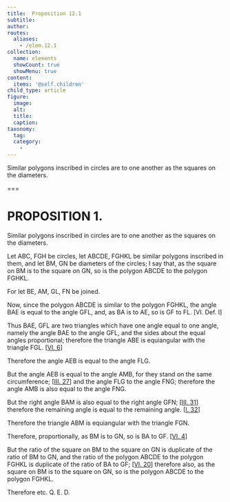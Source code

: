 ```yaml
---
title:  Proposition 12.1
subtitle: 
author:
routes:
  aliases:
    - /elem.12.1
collection:
  name: elements
  showCount: true
  showMenu: true
content:
  items: '@self.children'
child_type: article
figure:
  image:
  alt:
  title:
  caption:
taxonomy:
  tag:
  category:
    - 
---
```


<p>
       <hi rend="ital">Similar polygons inscribed in circles are to one another as the squares on the diameters.</hi>
      </p>

===

<h1>PROPOSITION 1.</h1>
<p>
       <span class="ital">Similar polygons inscribed in circles are to one another as the squares on the diameters.</span>
      </p>

<p>Let <span class="ital">ABC</span>, <span class="ital">FGH</span> be circles, let <span class="ital">ABCDE</span>, <span class="ital">FGHKL</span> be similar polygons inscribed in them, and let <span class="ital">BM</span>, <span class="ital">GN</span> be diameters of the circles; I say that, as the square on <span class="ital">BM</span> is to the square on <span class="ital">GN</span>, so is the polygon <span class="ital">ABCDE</span> to the polygon <span class="ital">FGHKL</span>. 
      </p>

<p>For let <span class="ital">BE</span>, <span class="ital">AM</span>, <span class="ital">GL</span>, <span class="ital">FN</span> be joined. </p>

<p>Now, since the polygon <span class="ital">ABCDE</span> is similar to the polygon <span class="ital">FGHKL</span>, the angle <span class="ital">BAE</span> is equal to the angle <span class="ital">GFL</span>, and, as <span class="ital">BA</span> is to <span class="ital">AE</span>, so is <span class="ital">GF</span> to <span class="ital">FL</span>. [VI. Def. I] </p>

<p>Thus <span class="ital">BAE</span>, <span class="ital">GFL</span> are two triangles which have one angle equal to one angle, namely the angle <span class="ital">BAE</span> to the angle <span class="ital">GFL</span>, and the sides about the equal angles proportional; therefore the triangle <span class="ital">ABE</span> is equiangular with the triangle <span class="ital">FGL</span>. [<a href="/elem.6.6">VI. 6</a>] </p>

<p>Therefore the angle <span class="ital">AEB</span> is equal to the angle <span class="ital">FLG</span>. <pb n="370"/></p>

<p>But the angle <span class="ital">AEB</span> is equal to the angle <span class="ital">AMB</span>, for they stand on the same circumference; [<a href="/elem.3.27">III. 27</a>] and the angle <span class="ital">FLG</span> to the angle <span class="ital">FNG</span>; therefore the angle <span class="ital">AMB</span> is also equal to the angle <span class="ital">FNG</span>. </p>

<p>But the right angle <span class="ital">BAM</span> is also equal to the right angle <span class="ital">GFN</span>; [<a href="/elem.3.31">III. 31</a>] therefore the remaining angle is equal to the remaining angle. [<a href="/elem.1.32">I. 32</a>] </p>

<p>Therefore the triangle <span class="ital">ABM</span> is equiangular with the triangle <span class="ital">FGN</span>. </p>

<p>Therefore, proportionally, as <span class="ital">BM</span> is to <span class="ital">GN</span>, so is <span class="ital">BA</span> to <span class="ital">GF</span>. [<a href="/elem.6.4">VI. 4</a>] </p>

<p>But the ratio of the square on <span class="ital">BM</span> to the square on <span class="ital">GN</span> is duplicate of the ratio of <span class="ital">BM</span> to <span class="ital">GN</span>, and the ratio of the polygon <span class="ital">ABCDE</span> to the polygon <span class="ital">FGHKL</span> is duplicate of the ratio of <span class="ital">BA</span> to <span class="ital">GF</span>; [<a href="/elem.6.20">VI. 20</a>] therefore also, as the square on <span class="ital">BM</span> is to the square on <span class="ital">GN</span>, so is the polygon <span class="ital">ABCDE</span> to the polygon <span class="ital">FGHKL</span>. </p>

<p>Therefore etc. Q. E. D.</p>
